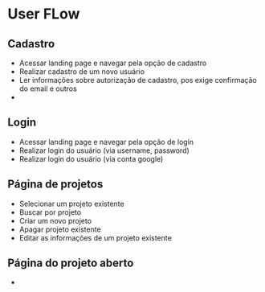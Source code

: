 # User FLow

## Cadastro

- Acessar landing page e navegar pela opção de cadastro
- Realizar cadastro de um novo usuário
- Ler informações sobre autorização de cadastro, pos exige confirmação do email e outros
- 

## Login

- Acessar landing page e navegar pela opção de login
- Realizar login do usuário (via username, password)
- Realizar login do usuário (via conta google)

## Página de projetos

- Selecionar um projeto existente
- Buscar por projeto
- Criar um novo projeto
- Apagar projeto existente
- Editar as informações de um projeto existente

## Página do projeto aberto

- 
